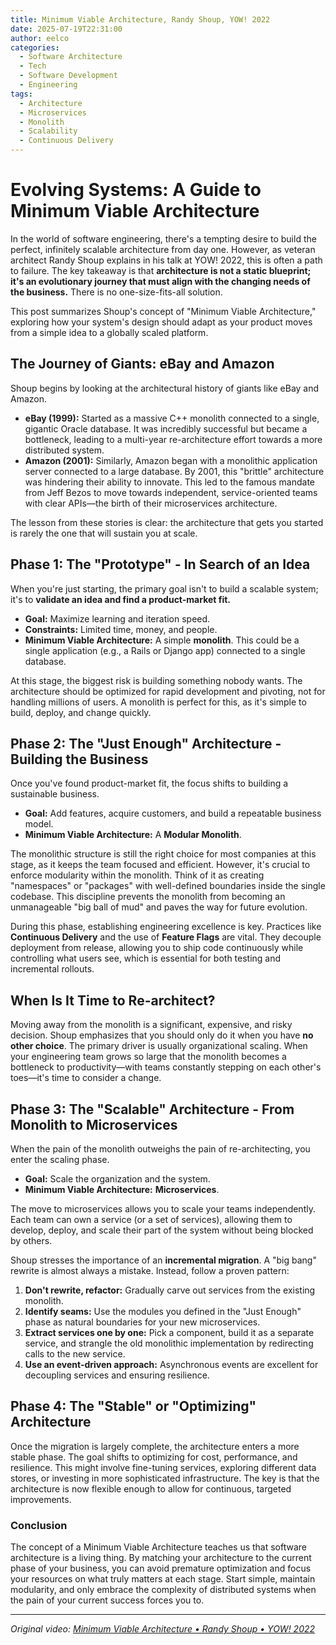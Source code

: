 ```yaml
---
title: Minimum Viable Architecture, Randy Shoup, YOW! 2022
date: 2025-07-19T22:31:00
author: eelco
categories:
  - Software Architecture
  - Tech
  - Software Development
  - Engineering
tags:
  - Architecture
  - Microservices
  - Monolith
  - Scalability
  - Continuous Delivery
---
```


# Evolving Systems: A Guide to Minimum Viable Architecture

In the world of software engineering, there's a tempting desire to build the perfect, infinitely scalable architecture from day one. However, as veteran architect Randy Shoup explains in his talk at YOW! 2022, this is often a path to failure. The key takeaway is that **architecture is not a static blueprint; it's an evolutionary journey that must align with the changing needs of the business.** There is no one-size-fits-all solution.
<!-- more -->
This post summarizes Shoup's concept of "Minimum Viable Architecture," exploring how your system's design should adapt as your product moves from a simple idea to a globally scaled platform.

## The Journey of Giants: eBay and Amazon

Shoup begins by looking at the architectural history of giants like eBay and Amazon.

*   **eBay (1999):** Started as a massive C++ monolith connected to a single, gigantic Oracle database. It was incredibly successful but became a bottleneck, leading to a multi-year re-architecture effort towards a more distributed system.
*   **Amazon (2001):** Similarly, Amazon began with a monolithic application server connected to a large database. By 2001, this "brittle" architecture was hindering their ability to innovate. This led to the famous mandate from Jeff Bezos to move towards independent, service-oriented teams with clear APIs—the birth of their microservices architecture.

The lesson from these stories is clear: the architecture that gets you started is rarely the one that will sustain you at scale.

## Phase 1: The "Prototype" - In Search of an Idea

When you're just starting, the primary goal isn't to build a scalable system; it's to **validate an idea and find a product-market fit.**

*   **Goal:** Maximize learning and iteration speed.
*   **Constraints:** Limited time, money, and people.
*   **Minimum Viable Architecture:** A simple **monolith**. This could be a single application (e.g., a Rails or Django app) connected to a single database.

At this stage, the biggest risk is building something nobody wants. The architecture should be optimized for rapid development and pivoting, not for handling millions of users. A monolith is perfect for this, as it's simple to build, deploy, and change quickly.

## Phase 2: The "Just Enough" Architecture - Building the Business

Once you've found product-market fit, the focus shifts to building a sustainable business.

*   **Goal:** Add features, acquire customers, and build a repeatable business model.
*   **Minimum Viable Architecture:** A **Modular Monolith**.

The monolithic structure is still the right choice for most companies at this stage, as it keeps the team focused and efficient. However, it's crucial to enforce modularity within the monolith. Think of it as creating "namespaces" or "packages" with well-defined boundaries inside the single codebase. This discipline prevents the monolith from becoming an unmanageable "big ball of mud" and paves the way for future evolution.

During this phase, establishing engineering excellence is key. Practices like **Continuous Delivery** and the use of **Feature Flags** are vital. They decouple deployment from release, allowing you to ship code continuously while controlling what users see, which is essential for both testing and incremental rollouts.

## When Is It Time to Re-architect?

Moving away from the monolith is a significant, expensive, and risky decision. Shoup emphasizes that you should only do it when you have **no other choice**. The primary driver is usually organizational scaling. When your engineering team grows so large that the monolith becomes a bottleneck to productivity—with teams constantly stepping on each other's toes—it's time to consider a change.

## Phase 3: The "Scalable" Architecture - From Monolith to Microservices

When the pain of the monolith outweighs the pain of re-architecting, you enter the scaling phase.

*   **Goal:** Scale the organization and the system.
*   **Minimum Viable Architecture:** **Microservices**.

The move to microservices allows you to scale your teams independently. Each team can own a service (or a set of services), allowing them to develop, deploy, and scale their part of the system without being blocked by others.

Shoup stresses the importance of an **incremental migration**. A "big bang" rewrite is almost always a mistake. Instead, follow a proven pattern:
1.  **Don't rewrite, refactor:** Gradually carve out services from the existing monolith.
2.  **Identify seams:** Use the modules you defined in the "Just Enough" phase as natural boundaries for your new microservices.
3.  **Extract services one by one:** Pick a component, build it as a separate service, and strangle the old monolithic implementation by redirecting calls to the new service.
4.  **Use an event-driven approach:** Asynchronous events are excellent for decoupling services and ensuring resilience.

## Phase 4: The "Stable" or "Optimizing" Architecture

Once the migration is largely complete, the architecture enters a more stable phase. The goal shifts to optimizing for cost, performance, and resilience. This might involve fine-tuning services, exploring different data stores, or investing in more sophisticated infrastructure. The key is that the architecture is now flexible enough to allow for continuous, targeted improvements.

### Conclusion

The concept of a Minimum Viable Architecture teaches us that software architecture is a living thing. By matching your architecture to the current phase of your business, you can avoid premature optimization and focus your resources on what truly matters at each stage. Start simple, maintain modularity, and only embrace the complexity of distributed systems when the pain of your current success forces you to.

---
*Original video: [Minimum Viable Architecture • Randy Shoup • YOW! 2022](https://www.youtube.com/watch?v=9Q7GANXn02k&ab_channel=GOTOConferences)*
```
